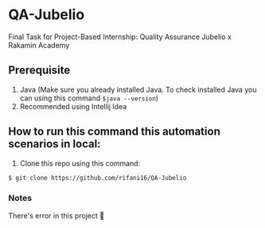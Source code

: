 # QA-Jubelio
Final Task for Project-Based Internship: Quality Assurance Jubelio x Rakamin Academy

## Prerequisite
1. Java (Make sure you already installed Java. To check installed Java you can using this command ```$java --version```)
2. Recommended using Intellij Idea

## How to run this command this automation scenarios in local:
1. Clone this repo using this command:
```bash
$ git clone https://github.com/rifani16/QA-Jubelio
```

### Notes
There's error in this project 🙏
